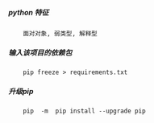 ##### python 特征
```
    面对对象, 弱类型, 解释型
```
##### 输入该项目的依赖包
```
    pip freeze > requirements.txt
```

##### 升级pip
```
    pip  -m  pip install --upgrade pip
```